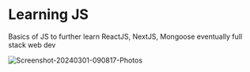 <h1> Learning JS </h1>
<p>Basics of JS to further learn ReactJS, NextJS, Mongoose eventually full stack web dev</p>
<img src="https://i.ibb.co/HNnF19R/Screenshot-20240301-090817-Photos.jpg" alt="Screenshot-20240301-090817-Photos" border="0"></a>

